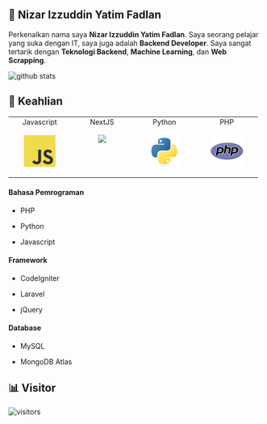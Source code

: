 ## 👦 Nizar Izzuddin Yatim Fadlan

Perkenalkan nama saya **Nizar Izzuddin Yatim Fadlan**. Saya seorang pelajar yang suka dengan IT, saya juga adalah **Backend Developer**. Saya sangat tertarik dengan **Teknologi Backend**, **Machine Learning**, dan **Web Scrapping**.

![github stats](https://github-readme-stats.vercel.app/api?username=nizariyf&show_icons=true)

## 🤖 Keahlian

<table>
  <tbody width="100%">
    <tr valign="top">
      <td width="16.7%" align="center" style="padding-bottom: 17px">
        <span>Javascript</span><br><br> 
        <img height="64px" src="https://raw.githubusercontent.com/devicons/devicon/master/icons/javascript/javascript-original.svg">
      </td>
      <td width="16.7%" align="center">
        <span>NextJS</span><br><br> 
        <img height="64px" src="https://cdn.worldvectorlogo.com/logos/nextjs-3.svg">
      </td>
      <td width="16.7%" align="center">
        <span>Python</span><br><br> 
        <img height="64px" src="https://raw.githubusercontent.com/devicons/devicon/master/icons/python/python-original.svg">
      </td>
      <td width="16.7%" align="center">
        <span>PHP</span><br><br> 
        <img height="64px" src="https://raw.githubusercontent.com/devicons/devicon/master/icons/php/php-original.svg">
      </td>
    </tr>
  </tbody>
</table>

#### Bahasa Pemrograman

- PHP

- Python

- Javascript

#### Framework

- CodeIgniter

- Laravel

- jQuery


#### Database

- MySQL

- MongoDB Atlas

## 📊 Visitor

![visitors](https://visitor-badge.glitch.me/badge?page_id=nizariyf)
